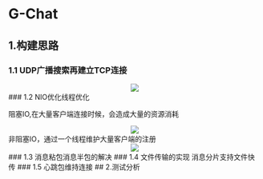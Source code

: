 # G-Chat
## 1.构建思路
### 1.1 UDP广播搜索再建立TCP连接

<div align="center">
<img src=https://raw.githubusercontent.com/GZK0329/picture_store/master/UDPSearch.png />
</div>
### 1.2 NIO优化线程优化

阻塞IO,在大量客户端连接时候，会造成大量的资源消耗
<div align="center">
<img src=https://raw.githubusercontent.com/GZK0329/picture_store/master/NIO%E4%BC%98%E5%8C%96%E5%89%8D.png />
</div>
非阻塞IO，通过一个线程维护大量客户端的注册
<div align="center">
<img src=https://raw.githubusercontent.com/GZK0329/picture_store/master/NIO%E4%BC%98%E5%8C%96%E5%90%8E.png />
</div>
### 1.3 消息粘包消息半包的解决
### 1.4 文件传输的实现 消息分片支持文件快传
### 1.5 心跳包维持连接
## 2.测试分析
